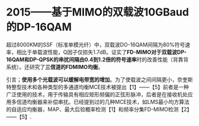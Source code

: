 # 2015——基于MIMO的双载波10GBaud的DP-16QAM

超过8000KM的SSF（标准单模光纤）中，双载波DO-16QAM间隔为80%符号速率，相比于单载波性能，Q因子仅损失1.7dB。证实了**FD-MIMO对于双载波DP-16QAM和DP-QPSK的串扰间隔由0.4到1.2倍的符号速率**时的改善性能（背靠背系统）。还研究了**三信道的FDMIMO均衡**。

引言；**使用多个光载波可以缓解电带宽的增加**。为了使载波之间间隔更小，奈奎斯特整型技术和各种类型的多通道均衡MCE技术被提出【1】——【5】前者是一种广泛使用的技术，用于传输具有相应矩形频偏的正弦形脉冲，后者是在接收机处应用多信道均衡器来补偿串扰。已经提到过的几种MCE技术，如LMS最小均方算法的自适应均衡器，MAP、最大后验概率检测【1】和频率分集FD-MIMO检测【2】——【5】.

